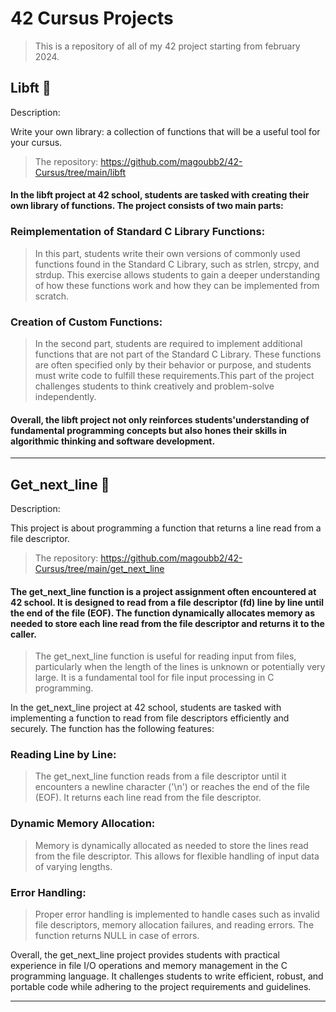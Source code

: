 # 42 Cursus Projects

>This is a repository of all of my 42 project starting from february 2024.

## Libft :book:
Description:

Write your own library: a collection of functions that will be a useful tool for your cursus.

>The repository: https://github.com/magoubb2/42-Cursus/tree/main/libft

#### In the libft project at 42 school, students are tasked with creating their own library of functions. The project consists of two main parts:
### Reimplementation of Standard C Library Functions:

>In this part, students write their own versions of commonly used functions found in the Standard C Library, such as strlen, strcpy, and strdup. This exercise allows students to gain a deeper understanding of how these functions work and how they can be implemented from scratch.

### Creation of Custom Functions:

>In the second part, students are required to implement additional functions that are not part of the Standard C Library. These functions are often specified only by their behavior or purpose, and students must write code to fulfill these requirements.This part of the project challenges students to think creatively and problem-solve independently.

#### Overall, the libft project not only reinforces students'understanding of fundamental programming concepts but also hones their skills in algorithmic thinking and software development.
---------------------------------------------------------------

## Get_next_line 📝
Description:

This project is about programming a function that returns a line read from a file descriptor.

>The repository: https://github.com/magoubb2/42-Cursus/tree/main/get_next_line

#### The get_next_line function is a project assignment often encountered at 42 school. It is designed to read from a file descriptor (fd) line by line until the end of the file (EOF). The function dynamically allocates memory as needed to store each line read from the file descriptor and returns it to the caller.

>The get_next_line function is useful for reading input from files, particularly when the length of the lines is unknown or potentially very large. It is a fundamental tool for file input processing in C programming.

In the get_next_line project at 42 school, students are tasked with implementing a function to read from file descriptors efficiently and securely. The function has the following features:

### Reading Line by Line:
>The get_next_line function reads from a file descriptor until it encounters a newline character ('\n') or reaches the end of the file (EOF). It returns each line read from the file descriptor.
### Dynamic Memory Allocation:
>Memory is dynamically allocated as needed to store the lines read from the file descriptor. This allows for flexible handling of input data of varying lengths.
### Error Handling:
>Proper error handling is implemented to handle cases such as invalid file descriptors, memory allocation failures, and reading errors. The function returns NULL in case of errors.

Overall, the get_next_line project provides students with practical experience in file I/O operations and memory management in the C programming language. It challenges students to write efficient, robust, and portable code while adhering to the project requirements and guidelines.

-----------------------------------------------------------------
